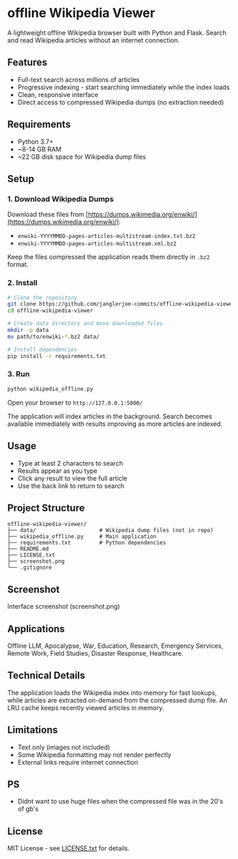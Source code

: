 # offline Wikipedia Viewer

A lightweight offline Wikipedia browser built with Python and Flask. Search and read Wikipedia articles without an internet connection.

## Features

- Full-text search across millions of articles
- Progressive indexing - start searching immediately while the index loads
- Clean, responsive interface
- Direct access to compressed Wikipedia dumps (no extraction needed)

## Requirements

- Python 3.7+
- ~8-14 GB RAM
- ~22 GB disk space for Wikipedia dump files

## Setup

### 1. Download Wikipedia Dumps

Download these files from [https://dumps.wikimedia.org/enwiki/](https://dumps.wikimedia.org/enwiki/):

- `enwiki-YYYYMMDD-pages-articles-multistream-index.txt.bz2`
- `enwiki-YYYYMMDD-pages-articles-multistream.xml.bz2`

Keep the files compressed the application reads them directly in `.bz2` format.

### 2. Install

```bash
# Clone the repository
git clone https://github.com/janglerjoe-commits/offline-wikipedia-viewer.git
cd offline-wikipedia-viewer

# Create data directory and move downloaded files
mkdir -p data
mv path/to/enwiki-*.bz2 data/

# Install dependencies
pip install -r requirements.txt
```

### 3. Run

```bash
python wikipedia_offline.py
```

Open your browser to `http://127.0.0.1:5000/`

The application will index articles in the background. Search becomes available immediately with results improving as more articles are indexed.

## Usage

- Type at least 2 characters to search
- Results appear as you type
- Click any result to view the full article
- Use the back link to return to search

## Project Structure

```
offline-wikipedia-viewer/
├── data/                    # Wikipedia dump files (not in repo)
├── wikipedia_offline.py     # Main application
├── requirements.txt         # Python dependencies
├── README.md
├── LICENSE.txt
├── screenshot.png
└── .gitignore
```

## Screenshot
Interface screenshot (screenshot.png)

## Applications
Offline LLM, Apocalypse, War, Education, Research, Emergency Services, Remote Work, Field Studies, Disaster Response, Healthcare.

## Technical Details

The application loads the Wikipedia index into memory for fast lookups, while articles are extracted on-demand from the compressed dump file. An LRU cache keeps recently viewed articles in memory.

## Limitations

- Text only (images not included)
- Some Wikipedia formatting may not render perfectly
- External links require internet connection


## PS
- Didnt want to use huge files when the compressed file was in the 20's of gb's

## License

MIT License - see [LICENSE.txt](LICENSE) for details.
